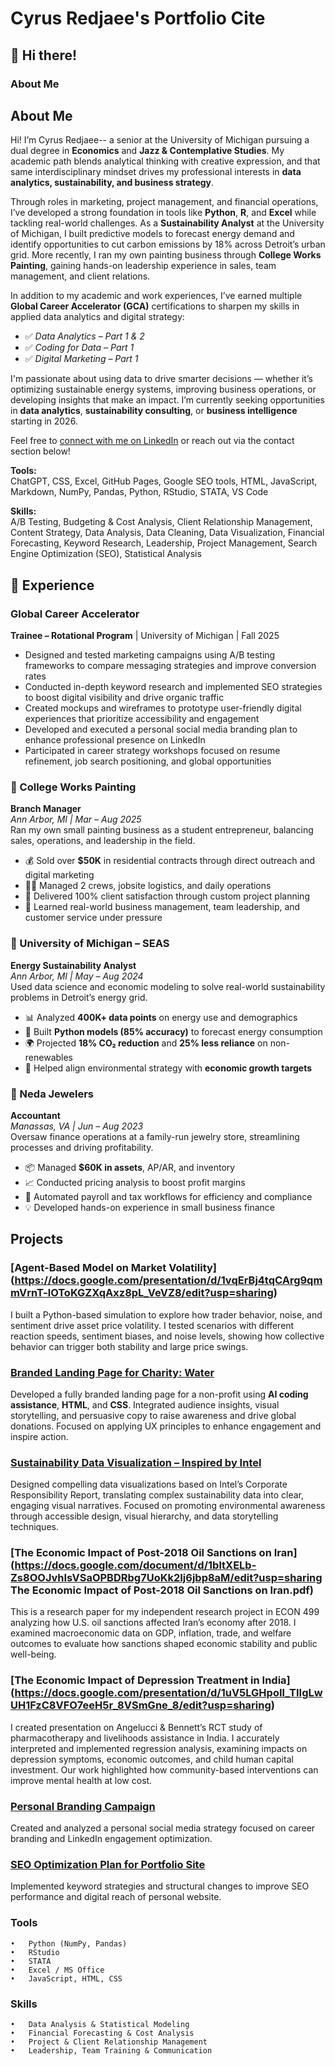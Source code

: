 # Cyrus Redjaee's Portfolio Cite 

## 👋 Hi there!

### About Me

## About Me

Hi! I’m Cyrus Redjaee-- a senior at the University of Michigan pursuing a dual degree in **Economics** and **Jazz & Contemplative Studies**. My academic path blends analytical thinking with creative expression, and that same interdisciplinary mindset drives my professional interests in **data analytics, sustainability, and business strategy**.

Through roles in marketing, project management, and financial operations, I’ve developed a strong foundation in tools like **Python**, **R**, and **Excel** while tackling real-world challenges. As a **Sustainability Analyst** at the University of Michigan, I built predictive models to forecast energy demand and identify opportunities to cut carbon emissions by 18% across Detroit’s urban grid. More recently, I ran my own painting business through **College Works Painting**, gaining hands-on leadership experience in sales, team management, and client relations.

In addition to my academic and work experiences, I’ve earned multiple **Global Career Accelerator (GCA)** certifications to sharpen my skills in applied data analytics and digital strategy:
- ✅ *Data Analytics – Part 1 & 2*
- ✅ *Coding for Data – Part 1*
- ✅ *Digital Marketing – Part 1*

I'm passionate about using data to drive smarter decisions — whether it’s optimizing sustainable energy systems, improving business operations, or developing insights that make an impact. I’m currently seeking opportunities in **data analytics**, **sustainability consulting**, or **business intelligence** starting in 2026.

Feel free to [connect with me on LinkedIn](https://www.linkedin.com/in/cyrus-redjaee-a65053279) or reach out via the contact section below!

**Tools:**  
ChatGPT, CSS, Excel, GitHub Pages, Google SEO tools, HTML, JavaScript, Markdown, NumPy, Pandas, Python, RStudio, STATA, VS Code  

**Skills:**  
A/B Testing, Budgeting & Cost Analysis, Client Relationship Management, Content Strategy, Data Analysis, Data Cleaning, Data Visualization, Financial Forecasting, Keyword Research, Leadership, Project Management, Search Engine Optimization (SEO), Statistical Analysis 

## 💼 Experience

### Global Career Accelerator  
**Trainee – Rotational Program** | University of Michigan | Fall 2025

- Designed and tested marketing campaigns using A/B testing frameworks to compare messaging strategies and improve conversion rates  
- Conducted in-depth keyword research and implemented SEO strategies to boost digital visibility and drive organic traffic  
- Created mockups and wireframes to prototype user-friendly digital experiences that prioritize accessibility and engagement  
- Developed and executed a personal social media branding plan to enhance professional presence on LinkedIn  
- Participated in career strategy workshops focused on resume refinement, job search positioning, and global opportunities


### 🎨 College Works Painting  
**Branch Manager**  
*Ann Arbor, MI | Mar – Aug 2025*  
Ran my own small painting business as a student entrepreneur, balancing sales, operations, and leadership in the field.  
- 💰 Sold over **$50K** in residential contracts through direct outreach and digital marketing  
- 👷‍♂️ Managed 2 crews, jobsite logistics, and daily operations  
- 🤝 Delivered 100% client satisfaction through custom project planning  
- 🧠 Learned real-world business management, team leadership, and customer service under pressure


### 🌱 University of Michigan – SEAS  
**Energy Sustainability Analyst**  
*Ann Arbor, MI | May – Aug 2024*  
Used data science and economic modeling to solve real-world sustainability problems in Detroit’s energy grid.  
- 📊 Analyzed **400K+ data points** on energy use and demographics  
- 🔁 Built **Python models (85% accuracy)** to forecast energy consumption  
- 🌍 Projected **18% CO₂ reduction** and **25% less reliance** on non-renewables  
- 🔎 Helped align environmental strategy with **economic growth targets**


### 💎 Neda Jewelers  
**Accountant**  
*Manassas, VA | Jun – Aug 2023*  
Oversaw finance operations at a family-run jewelry store, streamlining processes and driving profitability.  
- 📦 Managed **$60K in assets**, AP/AR, and inventory  
- 📈 Conducted pricing analysis to boost profit margins  
- 🧾 Automated payroll and tax workflows for efficiency and compliance  
- 💡 Developed hands-on experience in small business finance




## Projects

### [Agent-Based Model on Market Volatility] (https://docs.google.com/presentation/d/1vqErBj4tqCArg9qmmVrnT-lOToKGZXqAxz8pL_VeVZ8/edit?usp=sharing)
I built a Python-based simulation to explore how trader behavior, noise, and sentiment drive asset price volatility. I tested scenarios with different reaction speeds, sentiment biases, and noise levels, showing how collective behavior can trigger both stability and large price swings.

### [Branded Landing Page for Charity: Water](https://credj.github.io/CR-02-charity-water-lp/)  
Developed a fully branded landing page for a non-profit using **AI coding assistance**, **HTML**, and **CSS**. Integrated audience insights, visual storytelling, and persuasive copy to raise awareness and drive global donations. Focused on applying UX principles to enhance engagement and inspire action.

### [Sustainability Data Visualization – Inspired by Intel](https://docs.google.com/presentation/d/1kEi-gVaElNqAhviK-ODjDebLzqtXKW_AQkn8LcacObc/edit?usp=sharing)  
Designed compelling data visualizations based on Intel’s Corporate Responsibility Report, translating complex sustainability data into clear, engaging visual narratives. Focused on promoting environmental awareness through accessible design, visual hierarchy, and data storytelling techniques.

### [The Economic Impact of Post-2018 Oil Sanctions on Iran] (https://docs.google.com/document/d/1bltXELb-Zs8OOJvhIsVSaOPBDRbg7UoKk2Ij6jbp8aM/edit?usp=sharing The Economic Impact of Post-2018 Oil Sanctions on Iran.pdf)
This is a research paper for my independent research project in ECON 499 analyzing how U.S. oil sanctions affected Iran’s economy after 2018. 
I examined macroeconomic data on GDP, inflation, trade, and welfare outcomes to evaluate how sanctions shaped economic stability and public well-being.

### [The Economic Impact of Depression Treatment in India] (https://docs.google.com/presentation/d/1uV5LGHpoIl_TIIgLwUH1FzC8VFO7eeH5r_8VSmGne_8/edit?usp=sharing)
I created presentation on Angelucci & Bennett’s RCT study of pharmacotherapy and livelihoods assistance in India. I accurately interpreted and implemented regression analysis, examining impacts on depression symptoms, economic outcomes, and child human capital investment. Our work highlighted how community-based interventions can improve mental health at low cost.

### [Personal Branding Campaign](#)  
Created and analyzed a personal social media strategy focused on career branding and LinkedIn engagement optimization.

### [SEO Optimization Plan for Portfolio Site](#)  
Implemented keyword strategies and structural changes to improve SEO performance and digital reach of personal website.


### Tools

	•	Python (NumPy, Pandas)
	•	RStudio
	•	STATA
	•	Excel / MS Office
	•	JavaScript, HTML, CSS

### Skills

	•	Data Analysis & Statistical Modeling
	•	Financial Forecasting & Cost Analysis
	•	Project & Client Relationship Management
	•	Leadership, Team Training & Communication


